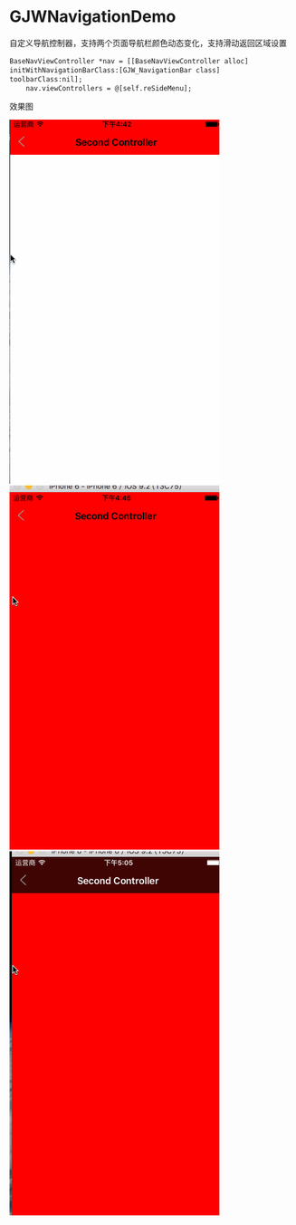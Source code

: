 # GJWNavigationDemo
自定义导航控制器，支持两个页面导航栏颜色动态变化，支持滑动返回区域设置
~~~~
BaseNavViewController *nav = [[BaseNavViewController alloc] initWithNavigationBarClass:[GJW_NavigationBar class] toolbarClass:nil];
    nav.viewControllers = @[self.reSideMenu];
~~~~
效果图

![](https://github.com/SoftBoys/GJWNavigationDemo/blob/master/NavigationDemo/Resource/animate_01.gif)
![](https://github.com/SoftBoys/GJWNavigationDemo/blob/master/NavigationDemo/Resource/animate_02.gif)
![](https://github.com/SoftBoys/GJWNavigationDemo/blob/master/NavigationDemo/Resource/animate_03.gif)
